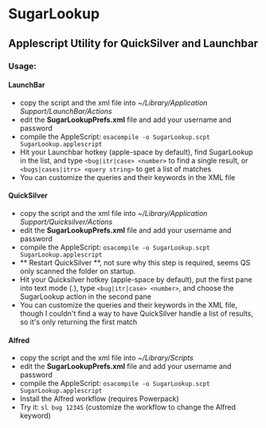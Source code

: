 # SugarLookup
## Applescript Utility for QuickSilver and Launchbar

### Usage:

#### LaunchBar

* copy the script and the xml file into *~/Library/Application Support/LaunchBar/Actions*
* edit the **SugarLookupPrefs.xml** file and add your username and password
* compile the AppleScript: `osacompile -o SugarLookup.scpt SugarLookup.applescript`
* Hit your Launchbar hotkey (apple-space by default), find SugarLookup in the list, and type `<bug|itr|case> <number>` to find a single result, or `<bugs|cases|itrs> <query string>` to get a list of matches
* You can customize the queries and their keywords in the XML file

#### QuickSilver

* copy the script and the xml file into *~/Library/Application Support/Quicksilver/Actions*
* edit the **SugarLookupPrefs.xml** file and add your username and password
* compile the AppleScript: `osacompile -o SugarLookup.scpt SugarLookup.applescript`
* ** Restart QuickSilver **, not sure why this step is required, seems QS only scanned the folder on startup.
* Hit your Quicksilver hotkey (apple-space by default), put the first pane into text mode (.), type `<bug|itr|case> <number>`, and choose the SugarLookup action in the second pane
* You can customize the queries and their keywords in the XML file, though I couldn't find a way to have QuickSilver handle a list of results, so it's only returning the first match


#### Alfred

* copy the script and the xml file into *~/Library/Scripts*
* edit the **SugarLookupPrefs.xml** file and add your username and password
* compile the AppleScript: `osacompile -o SugarLookup.scpt SugarLookup.applescript`
* Install the Alfred workflow (requires Powerpack)
* Try it: `sl bug 12345` (customize the workflow to change the Alfred keyword)
